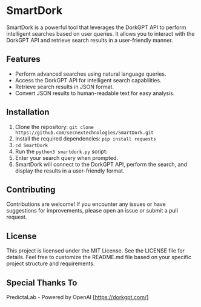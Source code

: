 # SmartDork
SmartDork is a powerful tool that leverages the DorkGPT API to perform intelligent searches based on user queries. It allows you to interact with the DorkGPT API and retrieve search results in a user-friendly manner.

## Features

- Perform advanced searches using natural language queries.
- Access the DorkGPT API for intelligent search capabilities.
- Retrieve search results in JSON format.
- Convert JSON results to human-readable text for easy analysis.

## Installation

1. Clone the repository: ``git clone https://github.com/secnextechnologies/SmartDork.git``
2. Install the required dependencies: ``pip install requests``
3. ``cd SmartDork``
4. Run the ``python3 smartdork.py`` script:
5. Enter your search query when prompted.
6. SmartDork will connect to the DorkGPT API, perform the search, and display the results in a user-friendly format.

## Contributing

Contributions are welcome! If you encounter any issues or have suggestions for improvements, please open an issue or submit a pull request.

## License

This project is licensed under the MIT License. See the LICENSE file for details.
Feel free to customize the README.md file based on your specific project structure and requirements.

## Special Thanks To
PredictaLab - Powered by OpenAI [https://dorkgpt.com/]
